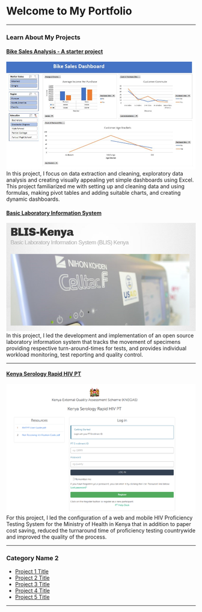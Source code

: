 # Welcome to My Portfolio

---

### Learn About My Projects

#### [Bike Sales Analysis - A starter project](https://github.com/kitsao/portfolio-projects/tree/main/bike-sales-analysis)
<img src="images/bike_sales_dashboard.JPG?raw=true"/>
In this project, I focus on data extraction and cleaning, exploratory data analysis and creating visually appealing yet simple dashboards using Excel. This project familiarized me with setting up and cleaning data and using formulas, making pivot tables and adding suitable charts, and creating dynamic dashboards.

#### [Basic Laboratory Information System](https://ilabafrica.github.io/blis-kenya/)
<img src="images/blis.png?raw=true"/>
In this project, I led the development and implementation of an open source laboratory information system that tracks the movement of specimens providing respective turn-around-times for tests, and provides individual workload monitoring, test reporting and quality control.

---
#### [Kenya Serology Rapid HIV PT](http://rhtpt.or.ke/)
<img src="images/rhtpt.png?raw=true"/>
For this project, I led the configuration of a web and mobile  HIV Proficiency Testing System for the Ministry of Health in Kenya that in addition to paper cost saving, reduced the turnaround time of proficiency testing countrywide and improved the quality of the process. 

---

### Category Name 2

- [Project 1 Title](http://example.com/)
- [Project 2 Title](http://example.com/)
- [Project 3 Title](http://example.com/)
- [Project 4 Title](http://example.com/)
- [Project 5 Title](http://example.com/)

---




